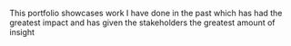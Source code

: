 This portfolio showcases work I have done in the past which has had the greatest impact and has given the stakeholders the greatest amount of insight
